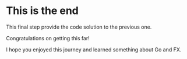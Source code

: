 # This is the end

This final step provide the code solution to the previous one.

Congratulations on getting this far!

I hope you enjoyed this journey and learned something about Go and FX.